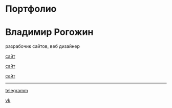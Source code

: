 # Портфолио

<h1>Владимир Рогожин</h1>

разрабочик сайтов, веб дизайнер

[сайт](https://manfbu.github.io/duble2/ "!")

[сайт](https://manfbu.github.io/OriginPay/ "!")

[сайт](https://manfbu.github.io/Stomotolog/ "!")

<hr>

[telegramm](t.me/vlprog "тут телега")

[vk](https://vk.com/frontend24 "тут вк")




